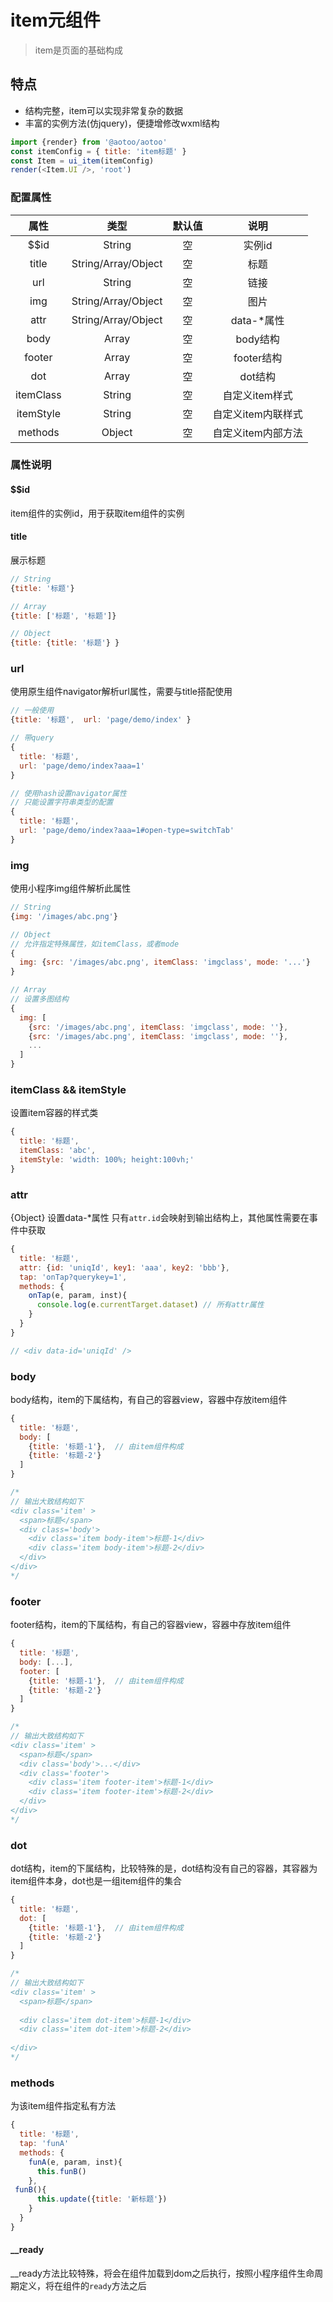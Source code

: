 
# item元组件

> item是页面的基础构成

## 特点

* 结构完整，item可以实现非常复杂的数据  
* 丰富的实例方法(仿jquery)，便捷增修改wxml结构

```js
import {render} from '@aotoo/aotoo'
const itemConfig = { title: 'item标题' }
const Item = ui_item(itemConfig)
render(<Item.UI />, 'root')
```

### 配置属性  

| 属性 | 类型 | 默认值 | 说明|
| :-: |:-:| :-:| :-: |
| $$id  | String | 空 | 实例id |
| title  | String/Array/Object | 空 | 标题 |
| url  | String | 空 | 链接 |
| img  | String/Array/Object | 空 | 图片 |
| attr  | String/Array/Object | 空 |data-*属性 |
| body  | Array | 空 | body结构 |
| footer  | Array | 空 | footer结构 |
| dot  | Array | 空 | dot结构 |
| itemClass  | String | 空 | 自定义item样式 |
| itemStyle  | String | 空 | 自定义item内联样式 |
| methods  | Object | 空 | 自定义item内部方法 |

### 属性说明

#### $$id

item组件的实例id，用于获取item组件的实例

#### title

展示标题  

```js
// String
{title: '标题'}

// Array
{title: ['标题', '标题']}

// Object
{title: {title: '标题'} }
```

### url

使用原生组件navigator解析url属性，需要与title搭配使用

```js
// 一般使用  
{title: '标题',  url: 'page/demo/index' }

// 带query
{
  title: '标题',
  url: 'page/demo/index?aaa=1'
}

// 使用hash设置navigator属性
// 只能设置字符串类型的配置
{
  title: '标题',
  url: 'page/demo/index?aaa=1#open-type=switchTab'
}
```

### img

使用小程序img组件解析此属性  

```js
// String
{img: '/images/abc.png'}

// Object
// 允许指定特殊属性，如itemClass，或者mode
{
  img: {src: '/images/abc.png', itemClass: 'imgclass', mode: '...'}
}

// Array
// 设置多图结构
{
  img: [
    {src: '/images/abc.png', itemClass: 'imgclass', mode: ''},
    {src: '/images/abc.png', itemClass: 'imgclass', mode: ''},
    ...
  ]
}
```

### itemClass && itemStyle

设置item容器的样式类

```js
{
  title: '标题',
  itemClass: 'abc',
  itemStyle: 'width: 100%; height:100vh;'
}
```

### attr

{Object} 设置data-*属性
只有`attr.id`会映射到输出结构上，其他属性需要在事件中获取

```js
{
  title: '标题',
  attr: {id: 'uniqId', key1: 'aaa', key2: 'bbb'},
  tap: 'onTap?querykey=1',
  methods: {
    onTap(e, param, inst){
      console.log(e.currentTarget.dataset) // 所有attr属性
    }
  }
}

// <div data-id='uniqId' />
```

### body

body结构，item的下属结构，有自己的容器view，容器中存放item组件

```js
{
  title: '标题',
  body: [
    {title: '标题-1'},  // 由item组件构成
    {title: '标题-2'}
  ]
}

/*
// 输出大致结构如下
<div class='item' >
  <span>标题</span>
  <div class='body'>
    <div class='item body-item'>标题-1</div>
    <div class='item body-item'>标题-2</div>
  </div>
</div>
*/
```

### footer

footer结构，item的下属结构，有自己的容器view，容器中存放item组件

```js
{
  title: '标题',
  body: [...],
  footer: [
    {title: '标题-1'},  // 由item组件构成
    {title: '标题-2'}
  ]
}

/*
// 输出大致结构如下
<div class='item' >
  <span>标题</span>
  <div class='body'>...</div>
  <div class='footer'>
    <div class='item footer-item'>标题-1</div>
    <div class='item footer-item'>标题-2</div>
  </div>
</div>
*/
```

### dot

dot结构，item的下属结构，比较特殊的是，dot结构没有自己的容器，其容器为item组件本身，dot也是一组item组件的集合

```js
{
  title: '标题',
  dot: [
    {title: '标题-1'},  // 由item组件构成
    {title: '标题-2'}
  ]
}

/*
// 输出大致结构如下
<div class='item' >
  <span>标题</span>
  
  <div class='item dot-item'>标题-1</div>
  <div class='item dot-item'>标题-2</div>
  
</div>
*/
```

### methods

为该item组件指定私有方法

```js
{
  title: '标题',
  tap: 'funA'
  methods: {
    funA(e, param, inst){
      this.funB()
    },
 funB(){
      this.update({title: '新标题'})
    }
  }
}
```

#### __ready

__ready方法比较特殊，将会在组件加载到dom之后执行，按照小程序组件生命周期定义，将在组件的`ready`方法之后
